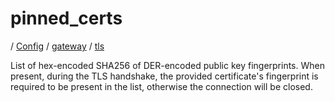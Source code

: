 # pinned_certs

/ [Config](../../../index.md) / [gateway](../../index.md) / [tls](../index.md) 

List of hex-encoded SHA256 of DER-encoded public key fingerprints. When present, during the TLS handshake, the
provided certificate's fingerprint is required to be present in the list, otherwise the connection will be
closed.

